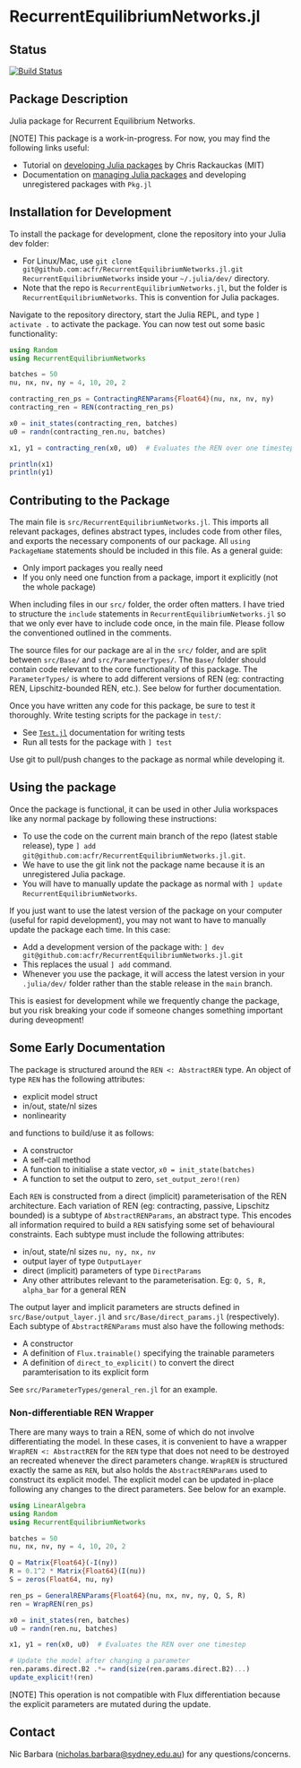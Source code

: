 # RecurrentEquilibriumNetworks.jl

## Status
[![Build Status](https://github.com/nic-barbara/RecurrentEquilibriumNetworks.jl/actions/workflows/CI.yml/badge.svg?branch=main)](https://github.com/nic-barbara/RecurrentEquilibriumNetworks.jl/actions/workflows/CI.yml?query=branch%3Amain)

## Package Description

Julia package for Recurrent Equilibrium Networks.

[NOTE] This package is a work-in-progress. For now, you may find the following links useful:
- Tutorial on [developing Julia packages](https://julialang.org/contribute/developing_package/) by Chris Rackauckas (MIT)
- Documentation on [managing Julia packages](https://pkgdocs.julialang.org/v1/managing-packages/) and developing unregistered packages with `Pkg.jl`


## Installation for Development

To install the package for development, clone the repository into your Julia dev folder:
- For Linux/Mac, use `git clone git@github.com:acfr/RecurrentEquilibriumNetworks.jl.git RecurrentEquilibriumNetworks` inside your `~/.julia/dev/` directory.
- Note that the repo is `RecurrentEquilibriumNetworks.jl`, but the folder is `RecurrentEquilibriumNetworks`. This is convention for Julia packages.

Navigate to the repository directory, start the Julia REPL, and type `] activate .` to activate the package. You can now test out some basic functionality:

```julia
using Random
using RecurrentEquilibriumNetworks

batches = 50
nu, nx, nv, ny = 4, 10, 20, 2

contracting_ren_ps = ContractingRENParams{Float64}(nu, nx, nv, ny)
contracting_ren = REN(contracting_ren_ps)

x0 = init_states(contracting_ren, batches)
u0 = randn(contracting_ren.nu, batches)

x1, y1 = contracting_ren(x0, u0)  # Evaluates the REN over one timestep

println(x1)
println(y1)
```


## Contributing to the Package

The main file is `src/RecurrentEquilibriumNetworks.jl`. This imports all relevant packages, defines abstract types, includes code from other files, and exports the necessary components of our package. All `using PackageName` statements should be included in this file. As a general guide:
- Only import packages you really need
- If you only need one function from a package, import it explicitly (not the whole package)

When including files in our `src/` folder, the order often matters. I have tried to structure the `include` statements in `RecurrentEquilibriumNetworks.jl` so that we only ever have to include code once, in the main file. Please follow the conventioned outlined in the comments.

The source files for our package are al in the `src/` folder, and are split between `src/Base/` and `src/ParameterTypes/`. The `Base/` folder should contain code relevant to the core functionality of this package. The `ParameterTypes/` is where to add different versions of REN (eg: contracting REN, Lipschitz-bounded REN, etc.). See below for further documentation.

Once you have written any code for this package, be sure to test it thoroughly. Write testing scripts for the package in `test/`:
- See [`Test.jl`](https://docs.julialang.org/en/v1/stdlib/Test/) documentation for writing tests
- Run all tests for the package with `] test`

Use git to pull/push changes to the package as normal while developing it.


## Using the package

Once the package is functional, it can be used in other Julia workspaces like any normal package by following these instructions:

- To use the code on the current main branch of the repo (latest stable release), type `] add git@github.com:acfr/RecurrentEquilibriumNetworks.jl.git`. 
- We have to use the git link not the package name because it is an unregistered Julia package.
- You will have to manually update the package as normal with `] update RecurrentEquilibriumNetworks`.

If you just want to use the latest version of the package on your computer (useful for rapid development), you may not want to have to manually update the package each time. In this case:
- Add a development version of the package with: `] dev git@github.com:acfr/RecurrentEquilibriumNetworks.jl.git`
- This replaces the usual `] add` command. 
- Whenever you use the package, it will access the latest version in your `.julia/dev/` folder rather than the stable release in the `main` branch. 

This is easiest for development while we frequently change the package, but you risk breaking your code if someone changes something important during deveopment!


## Some Early Documentation
The package is structured around the `REN <: AbstractREN` type. An object of type `REN` has the following attributes:
- explicit model struct
- in/out, state/nl sizes
- nonlinearity

and functions to build/use it as follows:
- A constructor
- A self-call method
- A function to initialise a state vector, `x0 = init_state(batches)`
- A function to set the output to zero, `set_output_zero!(ren)`

Each `REN` is constructed from a direct (implicit) parameterisation of the REN architecture. Each variation of REN (eg: contracting, passive, Lipschitz bounded) is a subtype of `AbstractRENParams`, an abstract type. This encodes all information required to build a `REN` satisfying some set of behavioural constraints. Each subtype must include the following attributes:
- in/out, state/nl sizes `nu, ny, nx, nv`
- output layer of type `OutputLayer`
- direct (implicit) parameters of type `DirectParams`
- Any other attributes relevant to the parameterisation. Eg: `Q, S, R, alpha_bar` for a general REN

The output layer and implicit parameters are structs defined in `src/Base/output_layer.jl` and `src/Base/direct_params.jl` (respectively). Each subtype of `AbstractRENParams` must also have the following methods:
- A constructor
- A definition of `Flux.trainable()` specifying the trainable parameters
- A definition of `direct_to_explicit()` to convert the direct paramterisation to its explicit form

See `src/ParameterTypes/general_ren.jl` for an example.


### Non-differentiable REN Wrapper

There are many ways to train a REN, some of which do not involve differentiating the model. In these cases, it is convenient to have a wrapper `WrapREN <: AbstractREN` for the `REN` type that does not need to be destroyed an recreated whenever the direct parameters change. `WrapREN` is structured exactly the same as `REN`, but also holds the `AbstractRENParams` used to construct its explicit model. The explicit model can be updated in-place following any changes to the direct parameters. See below for an example.

```julia
using LinearAlgebra
using Random
using RecurrentEquilibriumNetworks

batches = 50
nu, nx, nv, ny = 4, 10, 20, 2

Q = Matrix{Float64}(-I(ny))
R = 0.1^2 * Matrix{Float64}(I(nu))
S = zeros(Float64, nu, ny)

ren_ps = GeneralRENParams{Float64}(nu, nx, nv, ny, Q, S, R)
ren = WrapREN(ren_ps)

x0 = init_states(ren, batches)
u0 = randn(ren.nu, batches)

x1, y1 = ren(x0, u0)  # Evaluates the REN over one timestep

# Update the model after changing a parameter
ren.params.direct.B2 .*= rand(size(ren.params.direct.B2)...)
update_explicit!(ren)
```
[NOTE] This operation is not compatible with Flux differentiation because the explicit parameters are mutated during the update.

## Contact
Nic Barbara (nicholas.barbara@sydney.edu.au) for any questions/concerns.
